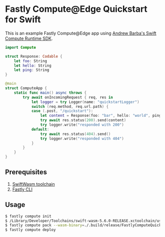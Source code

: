 # Fastly Compute@Edge Quickstart for Swift

This is an example Fastly Compute@Edge app using [Andrew Barba's Swift Compute Runtime SDK](https://github.com/AndrewBarba/swift-compute-runtime).

```swift
import Compute

struct Response: Codable {
    let foo: String
    let hello: String
    let ping: String
}

@main
struct ComputeApp {
    static func main() async throws {
        try await onIncomingRequest { req, res in
            let logger = try Logger(name: "quickstartLogger")
            switch (req.method, req.url.path) {
            case (.post, "/quickstart"):
                let content = Response(foo: "bar", hello: "world", ping: "pong")
                try await res.status(200).send(content)
                try logger.write("responded with 200")
            default:
                try await res.status(404).send()
                try logger.write("responded with 404")
            }
        }
    }
}
```

## Prerequisites

1. [SwiftWasm toolchain](https://book.swiftwasm.org/getting-started/setup.html)
1. [Fastly CLI](https://github.com/fastly/cli)

## Usage

``` bash
$ fastly compute init
$ /Library/Developer/Toolchains/swift-wasm-5.6.0-RELEASE.xctoolchain/usr/bin/swift build --triple wasm32-unknown-wasi --product FastlyComputeQuickstart -c release
$ fastly compute pack --wasm-binary=./.build/release/FastlyComputeQuickstart.wasm
$ fastly compute deploy
```